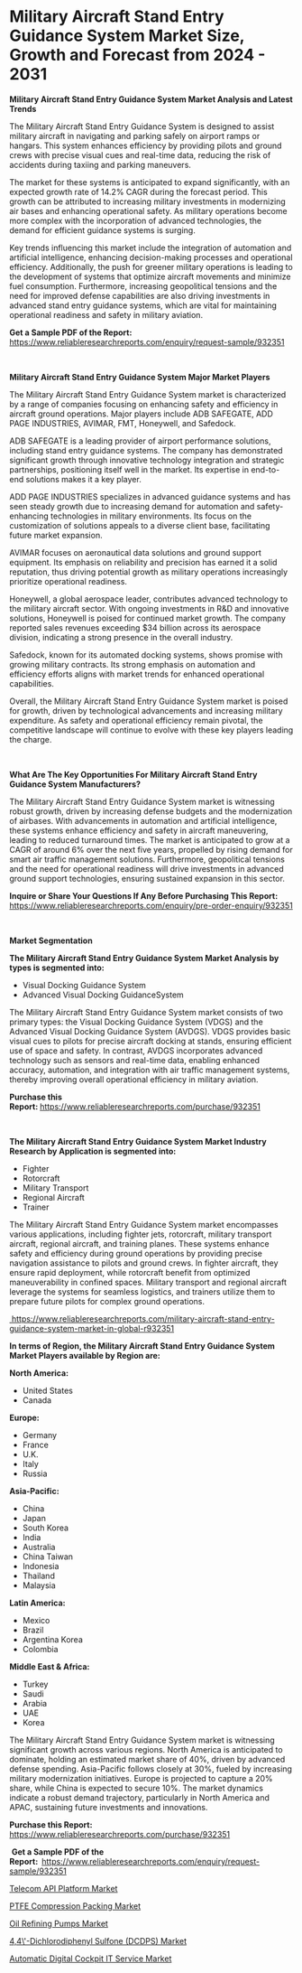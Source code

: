 <p><h1>Military Aircraft Stand Entry Guidance System Market Size, Growth and Forecast from 2024 - 2031</h1></p><p><strong>Military Aircraft Stand Entry Guidance System Market Analysis and Latest Trends</strong></p>
<p><p>The Military Aircraft Stand Entry Guidance System is designed to assist military aircraft in navigating and parking safely on airport ramps or hangars. This system enhances efficiency by providing pilots and ground crews with precise visual cues and real-time data, reducing the risk of accidents during taxiing and parking maneuvers.</p><p>The market for these systems is anticipated to expand significantly, with an expected growth rate of 14.2% CAGR during the forecast period. This growth can be attributed to increasing military investments in modernizing air bases and enhancing operational safety. As military operations become more complex with the incorporation of advanced technologies, the demand for efficient guidance systems is surging.</p><p>Key trends influencing this market include the integration of automation and artificial intelligence, enhancing decision-making processes and operational efficiency. Additionally, the push for greener military operations is leading to the development of systems that optimize aircraft movements and minimize fuel consumption. Furthermore, increasing geopolitical tensions and the need for improved defense capabilities are also driving investments in advanced stand entry guidance systems, which are vital for maintaining operational readiness and safety in military aviation.</p></p>
<p><strong>Get a Sample PDF of the Report:&nbsp;</strong> <a href="https://www.reliableresearchreports.com/enquiry/request-sample/932351?utm_campaign=113&utm_medium=2&utm_source=Github&utm_content=ia&utm_term=02102024&utm_id=military-aircraft-stand-entry-guidance-system">https://www.reliableresearchreports.com/enquiry/request-sample/932351</a></p>
<p>&nbsp;</p>
<p><strong>Military Aircraft Stand Entry Guidance System Major Market Players</strong></p>
<p><p>The Military Aircraft Stand Entry Guidance System market is characterized by a range of companies focusing on enhancing safety and efficiency in aircraft ground operations. Major players include ADB SAFEGATE, ADD PAGE INDUSTRIES, AVIMAR, FMT, Honeywell, and Safedock. </p><p>ADB SAFEGATE is a leading provider of airport performance solutions, including stand entry guidance systems. The company has demonstrated significant growth through innovative technology integration and strategic partnerships, positioning itself well in the market. Its expertise in end-to-end solutions makes it a key player.</p><p>ADD PAGE INDUSTRIES specializes in advanced guidance systems and has seen steady growth due to increasing demand for automation and safety-enhancing technologies in military environments. Its focus on the customization of solutions appeals to a diverse client base, facilitating future market expansion.</p><p>AVIMAR focuses on aeronautical data solutions and ground support equipment. Its emphasis on reliability and precision has earned it a solid reputation, thus driving potential growth as military operations increasingly prioritize operational readiness.</p><p>Honeywell, a global aerospace leader, contributes advanced technology to the military aircraft sector. With ongoing investments in R&D and innovative solutions, Honeywell is poised for continued market growth. The company reported sales revenues exceeding $34 billion across its aerospace division, indicating a strong presence in the overall industry.</p><p>Safedock, known for its automated docking systems, shows promise with growing military contracts. Its strong emphasis on automation and efficiency efforts aligns with market trends for enhanced operational capabilities.</p><p>Overall, the Military Aircraft Stand Entry Guidance System market is poised for growth, driven by technological advancements and increasing military expenditure. As safety and operational efficiency remain pivotal, the competitive landscape will continue to evolve with these key players leading the charge.</p></p>
<p>&nbsp;</p>
<p><strong>What Are The Key Opportunities For Military Aircraft Stand Entry Guidance System Manufacturers?</strong></p>
<p><p>The Military Aircraft Stand Entry Guidance System market is witnessing robust growth, driven by increasing defense budgets and the modernization of airbases. With advancements in automation and artificial intelligence, these systems enhance efficiency and safety in aircraft maneuvering, leading to reduced turnaround times. The market is anticipated to grow at a CAGR of around 6% over the next five years, propelled by rising demand for smart air traffic management solutions. Furthermore, geopolitical tensions and the need for operational readiness will drive investments in advanced ground support technologies, ensuring sustained expansion in this sector.</p></p>
<p><strong>Inquire or Share Your Questions If Any Before Purchasing This Report:</strong> <a href="https://www.reliableresearchreports.com/enquiry/pre-order-enquiry/932351?utm_campaign=113&utm_medium=2&utm_source=Github&utm_content=ia&utm_term=02102024&utm_id=military-aircraft-stand-entry-guidance-system">https://www.reliableresearchreports.com/enquiry/pre-order-enquiry/932351</a></p>
<p>&nbsp;</p>
<p><strong>Market Segmentation</strong></p>
<p><strong>The Military Aircraft Stand Entry Guidance System Market Analysis by types is segmented into:</strong></p>
<p><ul><li>Visual Docking Guidance System</li><li>Advanced Visual Docking GuidanceSystem</li></ul></p>
<p><p>The Military Aircraft Stand Entry Guidance System market consists of two primary types: the Visual Docking Guidance System (VDGS) and the Advanced Visual Docking Guidance System (AVDGS). VDGS provides basic visual cues to pilots for precise aircraft docking at stands, ensuring efficient use of space and safety. In contrast, AVDGS incorporates advanced technology such as sensors and real-time data, enabling enhanced accuracy, automation, and integration with air traffic management systems, thereby improving overall operational efficiency in military aviation.</p></p>
<p><strong>Purchase this Report:&nbsp;</strong><a href="https://www.reliableresearchreports.com/purchase/932351?utm_campaign=113&utm_medium=2&utm_source=Github&utm_content=ia&utm_term=02102024&utm_id=military-aircraft-stand-entry-guidance-system">https://www.reliableresearchreports.com/purchase/932351</a></p>
<p>&nbsp;</p>
<p><strong>The Military Aircraft Stand Entry Guidance System Market Industry Research by Application is segmented into:</strong></p>
<p><ul><li>Fighter</li><li>Rotorcraft</li><li>Military Transport</li><li>Regional Aircraft</li><li>Trainer</li></ul></p>
<p><p>The Military Aircraft Stand Entry Guidance System market encompasses various applications, including fighter jets, rotorcraft, military transport aircraft, regional aircraft, and training planes. These systems enhance safety and efficiency during ground operations by providing precise navigation assistance to pilots and ground crews. In fighter aircraft, they ensure rapid deployment, while rotorcraft benefit from optimized maneuverability in confined spaces. Military transport and regional aircraft leverage the systems for seamless logistics, and trainers utilize them to prepare future pilots for complex ground operations.</p></p>
<p><a href="https://www.reliableresearchreports.com/military-aircraft-stand-entry-guidance-system-market-in-global-r932351?utm_campaign=113&utm_medium=2&utm_source=Github&utm_content=ia&utm_term=02102024&utm_id=military-aircraft-stand-entry-guidance-system">&nbsp;https://www.reliableresearchreports.com/military-aircraft-stand-entry-guidance-system-market-in-global-r932351</a></p>
<p><strong>In terms of Region, the Military Aircraft Stand Entry Guidance System Market Players available by Region are:</strong></p>
<p>
    <p> <strong> North America: </strong>
        <ul>
            <li>United States</li>
            <li>Canada</li>
        </ul>
        </p> 
    <p> <strong> Europe: </strong>
        <ul>
            <li>Germany</li>
            <li>France</li>
            <li>U.K.</li>
            <li>Italy</li>
            <li>Russia</li>
        </ul>
        </p> 
    <p> <strong> Asia-Pacific: </strong>
        <ul>
            <li>China</li>
            <li>Japan</li>
            <li>South Korea</li>
            <li>India</li>
            <li>Australia</li>
            <li>China Taiwan</li>
            <li>Indonesia</li>
            <li>Thailand</li>
            <li>Malaysia</li>
        </ul>
        </p> 
    <p> <strong> Latin America: </strong>
        <ul>
            <li>Mexico</li>
            <li>Brazil</li>
            <li>Argentina Korea</li>
            <li>Colombia</li>
        </ul>
        </p> 
    <p> <strong> Middle East & Africa: </strong>
        <ul>
            <li>Turkey</li>
            <li>Saudi</li>
            <li>Arabia</li>
            <li>UAE</li>
            <li>Korea</li>
        </ul>
    </p>
    </p>
<p><p>The Military Aircraft Stand Entry Guidance System market is witnessing significant growth across various regions. North America is anticipated to dominate, holding an estimated market share of 40%, driven by advanced defense spending. Asia-Pacific follows closely at 30%, fueled by increasing military modernization initiatives. Europe is projected to capture a 20% share, while China is expected to secure 10%. The market dynamics indicate a robust demand trajectory, particularly in North America and APAC, sustaining future investments and innovations.</p></p>
<p><strong>Purchase this Report: </strong><a href="https://www.reliableresearchreports.com/purchase/932351?utm_campaign=113&utm_medium=2&utm_source=Github&utm_content=ia&utm_term=02102024&utm_id=military-aircraft-stand-entry-guidance-system">https://www.reliableresearchreports.com/purchase/932351</a></p>
<p>&nbsp;<strong>Get a Sample PDF of the Report:&nbsp;&nbsp;</strong><a href="https://www.reliableresearchreports.com/enquiry/request-sample/932351?utm_campaign=113&utm_medium=2&utm_source=Github&utm_content=ia&utm_term=02102024&utm_id=military-aircraft-stand-entry-guidance-system">https://www.reliableresearchreports.com/enquiry/request-sample/932351</a></p>
<p><strong></strong></p>
<p><p><a href="https://github.com/LilianFaulkner65/Market-Research-Report-List-1/blob/main/telecom-api-platform-market.md?utm_campaign=113&utm_medium=2&utm_source=Github&utm_content=ia&utm_term=02102024&utm_id=military-aircraft-stand-entry-guidance-system">Telecom API Platform Market</a></p><p><a href="https://www.linkedin.com/pulse/ptfe-compression-packing-market-size-growth-industry-analysis-vvdlf?utm_campaign=113&utm_medium=2&utm_source=Github&utm_content=ia&utm_term=02102024&utm_id=military-aircraft-stand-entry-guidance-system">PTFE Compression Packing Market</a></p><p><a href="https://github.com/SamiaChowdhury801/Market-Research-Report-List-1/blob/main/oil-refining-pumps-market.md?utm_campaign=113&utm_medium=2&utm_source=Github&utm_content=ia&utm_term=02102024&utm_id=military-aircraft-stand-entry-guidance-system">Oil Refining Pumps Market</a></p><p><a href="https://issuu.com/reportprime-2/docs/44-dichlorodiphenyl-sulfone-dcdps-m_dddbe7c991154d?utm_campaign=113&utm_medium=2&utm_source=Github&utm_content=ia&utm_term=02102024&utm_id=military-aircraft-stand-entry-guidance-system">4,4\'-Dichlorodiphenyl Sulfone (DCDPS) Market</a></p><p><a href="https://issuu.com/reportprime-2/docs/automatic-digital-cockpit-it-servic_807546d9c36391?utm_campaign=113&utm_medium=2&utm_source=Github&utm_content=ia&utm_term=02102024&utm_id=military-aircraft-stand-entry-guidance-system">Automatic Digital Cockpit IT Service Market</a></p></p>